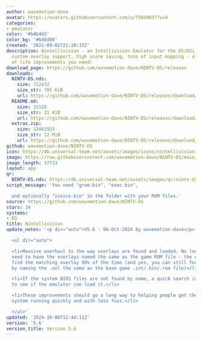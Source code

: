 ```yaml
---
author: wavemotion-dave
avatar: https://avatars.githubusercontent.com/u/75039837?v=4
categories:
- emulator
color: '#b4b4d3'
color_bg: '#6d6d80'
created: '2021-09-02T21:28:15Z'
description: Nintellivision - an Intellivision Emulator for the DS/DSi. High compatibility,
  custom overlay support, high score saving, tons of input mapping - all the quality
  of life improvements you need!
download_page: https://github.com/wavemotion-dave/NINTV-DS/releases
downloads:
  NINTV-DS.nds:
    size: 722432
    size_str: 705 KiB
    url: https://github.com/wavemotion-dave/NINTV-DS/releases/download/5.6/NINTV-DS.nds
  README.md:
    size: 32120
    size_str: 31 KiB
    url: https://github.com/wavemotion-dave/NINTV-DS/releases/download/5.6/README.md
  extras.zip:
    size: 13483923
    size_str: 12 MiB
    url: https://github.com/wavemotion-dave/NINTV-DS/releases/download/5.6/extras.zip
github: wavemotion-dave/NINTV-DS
icon: https://db.universal-team.net/assets/images/icons/nintellivision.png
image: https://raw.githubusercontent.com/wavemotion-dave/NINTV-DS/main/arm9/gfx/bgTop.png
image_length: 37733
layout: app
qr:
  NINTV-DS.nds: https://db.universal-team.net/assets/images/qr/nintv-ds-nds.png
script_message: 'You need "grom.bin", "exec.bin",

  and optionally "ivoice.bin" in the folder with your ROM files.'
source: https://github.com/wavemotion-dave/NINTV-DS
stars: 34
systems:
- DS
title: Nintellivision
update_notes: '<p dir="auto">V5.6 : 06-Oct-2024 by wavemotion-dave</p>

  <ul dir="auto">

  <li>Massive overhaul to the way overlays are found and loaded. No longer do you
  need to have the overlays named the same as the game ROM file - the emulator should
  find the matching overlay 99% of the time (and yes, you can still force the issue
  by naming the .ovl the same as the base game .int/.bin/.rom file)</li>

  <li>If the system BIOS files are not found by name, a quick search is done by CRC32
  to see if the emulator can load it.</li>

  <li>These improvements should go a long way to helping people get their Nintellivision
  system running quickly and with less fuss.</li>

  </ul>'
updated: '2024-10-06T12:44:11Z'
version: '5.6'
version_title: Version 5.6
---
```

